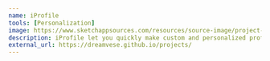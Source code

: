 ```yaml
---
name: iProfile
tools: [Personalization]
image: https://www.sketchappsources.com/resources/source-image/project-neon-groove-music-ui.png
description: iProfile let you quickly make custom and personalized profile photo for varius social media sites.
external_url: https://dreamvese.github.io/projects/
---
```


